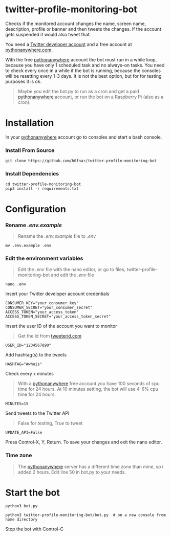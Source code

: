 # twitter-profile-monitoring-bot
Checks if the monitored account changes the name, screen name, description, profile or banner and then tweets the changes. If the account gets suspended it would also tweet that.

You need a [Twitter developer account](https://developer.twitter.com) and a free account at [pythonanywhere.com](https://www.pythonanywhere.com).

With the free [pythonanywhere](https://www.pythonanywhere.com) account the bot must run in a while loop,
because you have only 1 scheduled task and no always-on tasks.
You need to check every once in a while if the bot is running,
because the consoles will be resetting every 1-3 days. It is not the best option, but for for testing purposes it is ok.
> Maybe you edit the bot.py to run as a cron and get a paid [pythonanywhere](https://www.pythonanywhere.com) account, or run the bot on a Raspberry Pi (also as a cron).

# Installation
In your [pythonanywhere](https://www.pythonanywhere.com) account go to consoles and start a bash console.
### Install From Source
```
git clone https://github.com/h0fnar/twitter-profile-monitoring-bot
```
### Install Dependencies
```
cd twitter-profile-monitoring-bot
pip3 install -r requirements.txt
```
# Configuration
### Rename  *.env.example*
> Rename the *.env.example* file to *.env*
```
mv .env.example .env
```
### Edit the environment variables
> Edit the *.env* file with the nano editor, or go to files, twitter-profile-monitoring-bot and edit the *.env* file
```
nano .env
```
Insert your Twitter developer account credentials
```
CONSUMER_KEY="your_consumer_key"
CONSUMER_SECRET="your_consumer_secret"
ACCESS_TOKEN="your_access_token"
ACCESS_TOKEN_SECRET="your_access_token_secret"
```
Insert the user ID of the account you want to monitor
> Get the id from [tweeterid.com](https://tweeterid.com)
```
USER_ID="1234567890"
```
Add hashtag(s) to the tweets
```
HASHTAG="#whois"
```
Check every x minutes
> With a [pythonanywhere](https://www.pythonanywhere.com) free account you have 100 seconds of cpu time for 24 hours.
At 10 minutes setting, the bot will use 4-6% cpu time for 24 hours.
```
MINUTES=15
```
Send tweets to the Twitter API
> False for testing, True to tweet
```
UPDATE_API=False
```
Press Control-X, Y, Return. To save your changes and exit the nano editor.
### Time zone
> The [pythonanywhere](https://www.pythonanywhere.com) server has a different time zone than mine, so i added 2 hours. Edit line 50 in bot.py to your needs.
# Start the bot
```
python3 bot.py

python3 twitter-profile-monitoring-bot/bot.py  # on a new console from home directory
```
Stop the bot with Control-C


